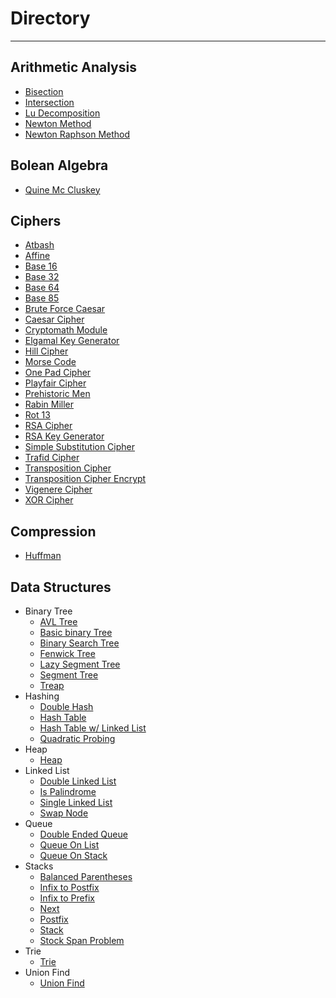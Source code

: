 # Directory
***
## Arithmetic Analysis
* [Bisection](https://github.com/TheAlgorithms/Python/blob/master/arithmetic_analysis/bisection.py)
* [Intersection](https://github.com/TheAlgorithms/Python/blob/master/arithmetic_analysis/intersection.py)
* [Lu Decomposition](https://github.com/TheAlgorithms/Python/blob/master/arithmetic_analysis/lu_decomposition.py)
* [Newton Method](https://github.com/TheAlgorithms/Python/blob/master/arithmetic_analysis/newton_method.py)
* [Newton Raphson Method](https://github.com/TheAlgorithms/Python/blob/master/arithmetic_analysis/newton_raphson_method.py)
## Bolean Algebra
* [Quine Mc Cluskey](https://github.com/TheAlgorithms/Python/blob/master/boolean_algebra/quine_mc_cluskey.py)
## Ciphers
* [Atbash](https://github.com/TheAlgorithms/Python/blob/master/ciphers/Atbash.py)
* [Affine](https://github.com/TheAlgorithms/Python/blob/master/ciphers/affine_cipher.py)
* [Base 16](https://github.com/TheAlgorithms/Python/blob/master/ciphers/base16.py)
* [Base 32](https://github.com/TheAlgorithms/Python/blob/master/ciphers/base32.py)
* [Base 64](https://github.com/TheAlgorithms/Python/blob/master/ciphers/base64_cipher.py)
* [Base 85](https://github.com/TheAlgorithms/Python/blob/master/ciphers/base85.py)
* [Brute Force Caesar](https://github.com/TheAlgorithms/Python/blob/master/ciphers/brute_force_caesar_cipher.py)
* [Caesar Cipher](https://github.com/TheAlgorithms/Python/blob/master/ciphers/caesar_cipher.py)
* [Cryptomath Module](https://github.com/TheAlgorithms/Python/blob/master/ciphers/cryptomath_module.py)
* [Elgamal Key Generator](https://github.com/TheAlgorithms/Python/blob/master/ciphers/elgamal_key_generator.py)
* [Hill Cipher](https://github.com/TheAlgorithms/Python/blob/master/ciphers/hill_cipher.py)
* [Morse Code](https://github.com/TheAlgorithms/Python/blob/master/ciphers/morse_Code_implementation.py)
* [One Pad Cipher](https://github.com/TheAlgorithms/Python/blob/master/ciphers/onepad_cipher.py)
* [Playfair Cipher](https://github.com/TheAlgorithms/Python/blob/master/ciphers/playfair_cipher.py)
* [Prehistoric Men](https://github.com/TheAlgorithms/Python/blob/master/ciphers/prehistoric_men.txt)
* [Rabin Miller](https://github.com/TheAlgorithms/Python/blob/master/ciphers/rabin_miller.py)
* [Rot 13](https://github.com/TheAlgorithms/Python/blob/master/ciphers/rot13.py)
* [RSA Cipher](https://github.com/TheAlgorithms/Python/blob/master/ciphers/rsa_cipher.py)
* [RSA Key Generator](https://github.com/TheAlgorithms/Python/blob/master/ciphers/rsa_key_generator.py)
* [Simple Substitution Cipher](https://github.com/TheAlgorithms/Python/blob/master/ciphers/simple_substitution_cipher.py)
* [Trafid Cipher](https://github.com/TheAlgorithms/Python/blob/master/ciphers/trafid_cipher.py)
* [Transposition Cipher](https://github.com/TheAlgorithms/Python/blob/master/ciphers/transposition_cipher.py)
* [Transposition Cipher Encrypt](https://github.com/TheAlgorithms/Python/blob/master/ciphers/transposition_cipher_encrypt_decrypt_file.py)
* [Vigenere Cipher](https://github.com/TheAlgorithms/Python/blob/master/ciphers/vigenere_cipher.py)
* [XOR Cipher](https://github.com/TheAlgorithms/Python/blob/master/ciphers/xor_cipher.py)
## Compression 
* [Huffman](https://github.com/TheAlgorithms/Python/blob/master/compression/huffman.py)
## Data Structures
* Binary Tree
  * [AVL Tree](https://github.com/TheAlgorithms/Python/blob/master/data_structures/binary%20tree/AVL_tree.py)
  * [Basic binary Tree](https://github.com/TheAlgorithms/Python/blob/master/binary_tree/basic_binary_tree.py)
  * [Binary Search Tree](https://github.com/TheAlgorithms/Python/blob/master/data_structures/binary%20tree/binary_search_tree.py)
  * [Fenwick Tree](https://github.com/TheAlgorithms/Python/blob/master/data_structures/binary%20tree/fenwick_tree.py)
  * [Lazy Segment Tree](https://github.com/TheAlgorithms/Python/blob/master/data_structures/binary%20tree/lazy_segment_tree.py)
  * [Segment Tree](https://github.com/TheAlgorithms/Python/blob/master/data_structures/binary%20tree/segment_tree.py)
  * [Treap](https://github.com/TheAlgorithms/Python/blob/master/data_structures/binary%20tree/treap.py)
* Hashing
  * [Double Hash](https://github.com/TheAlgorithms/Python/blob/master/data_structures/hashing/double_hash.py)
  * [Hash Table](https://github.com/TheAlgorithms/Python/blob/master/data_structures/hashing/hash_table.py)
  * [Hash Table w/ Linked List](https://github.com/TheAlgorithms/Python/blob/master/data_structures/hashing/hash_table_with_linked_list.py)
  * [Quadratic Probing](https://github.com/TheAlgorithms/Python/blob/master/data_structures/hashing/quadratic_probing.py)
* Heap
  * [Heap](https://github.com/TheAlgorithms/Python/blob/master/data_structures/heap/heap.py)
* Linked List
  * [Double Linked List](https://github.com/TheAlgorithms/Python/blob/master/data_structures/linked_list/doubly_linked_list.py)
  * [Is Palindrome](https://github.com/TheAlgorithms/Python/blob/master/data_structures/linked_list/is_Palindrome.py)
  * [Single Linked List](https://github.com/TheAlgorithms/Python/blob/master/data_structures/linked_list/singly_linked_list.py)
  * [Swap Node](https://github.com/TheAlgorithms/Python/blob/master/data_structures/linked_list/swapNodes.py)
* Queue
  * [Double Ended Queue](https://github.com/TheAlgorithms/Python/blob/master/data_structures/queue/double_ended_queue.py)
  * [Queue On List](https://github.com/TheAlgorithms/Python/blob/master/data_structures/queue/queue_on_list.py)
  * [Queue On Stack](https://github.com/TheAlgorithms/Python/blob/master/data_structures/queue/queue_on_pseudo_stack.py)
* Stacks
  * [Balanced Parentheses](https://github.com/TheAlgorithms/Python/blob/master/data_structures/stacks/balanced_parentheses.py)
  * [Infix to Postfix](https://github.com/TheAlgorithms/Python/blob/master/data_structures/stacks/infix_to_postfix_conversion.py)
  * [Infix to Prefix](https://github.com/TheAlgorithms/Python/blob/master/data_structures/stacks/infix_to_prefix_conversion.py)
  * [Next](https://github.com/TheAlgorithms/Python/blob/master/data_structures/stacks/next.py)
  * [Postfix](https://github.com/TheAlgorithms/Python/blob/master/data_structures/stacks/postfix_evaluation.py)
  * [Stack](https://github.com/TheAlgorithms/Python/blob/master/data_structures/stacks/stack.py)
  * [Stock Span Problem](https://github.com/TheAlgorithms/Python/blob/master/data_structures/stacks/stock_span_problem.py)
* Trie
  * [Trie](https://github.com/TheAlgorithms/Python/blob/master/data_structures/trie/trie.py)
* Union Find
  * [Union Find](https://github.com/TheAlgorithms/Python/blob/master/data_structures/union_find/union_find.py)
  
